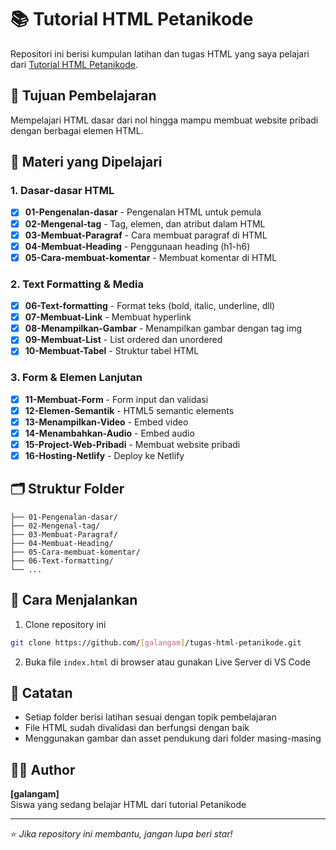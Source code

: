# 📚 Tutorial HTML Petanikode

Repositori ini berisi kumpulan latihan dan tugas HTML yang saya pelajari dari [Tutorial HTML Petanikode](https://www.petanikode.com/tutorial/html/). 

## 🎯 Tujuan Pembelajaran
Mempelajari HTML dasar dari nol hingga mampu membuat website pribadi dengan berbagai elemen HTML.

## 📖 Materi yang Dipelajari

### 1. Dasar-dasar HTML
- [x] **01-Pengenalan-dasar** - Pengenalan HTML untuk pemula
- [x] **02-Mengenal-tag** - Tag, elemen, dan atribut dalam HTML
- [x] **03-Membuat-Paragraf** - Cara membuat paragraf di HTML
- [x] **04-Membuat-Heading** - Penggunaan heading (h1-h6)
- [x] **05-Cara-membuat-komentar** - Membuat komentar di HTML

### 2. Text Formatting & Media
- [x] **06-Text-formatting** - Format teks (bold, italic, underline, dll)
- [x] **07-Membuat-Link** - Membuat hyperlink
- [x] **08-Menampilkan-Gambar** - Menampilkan gambar dengan tag img
- [x] **09-Membuat-List** - List ordered dan unordered
- [x] **10-Membuat-Tabel** - Struktur tabel HTML

### 3. Form & Elemen Lanjutan
- [x] **11-Membuat-Form** - Form input dan validasi
- [x] **12-Elemen-Semantik** - HTML5 semantic elements
- [x] **13-Menampilkan-Video** - Embed video
- [x] **14-Menambahkan-Audio** - Embed audio
- [x] **15-Project-Web-Pribadi** - Membuat website pribadi
- [x] **16-Hosting-Netlify** - Deploy ke Netlify

## 🗂️ Struktur Folder
```
├── 01-Pengenalan-dasar/
├── 02-Mengenal-tag/
├── 03-Membuat-Paragraf/
├── 04-Membuat-Heading/
├── 05-Cara-membuat-komentar/
├── 06-Text-formatting/
└── ...
```

## 🚀 Cara Menjalankan
1. Clone repository ini
```bash
git clone https://github.com/[galangam]/tugas-html-petanikode.git
```

2. Buka file `index.html` di browser atau gunakan Live Server di VS Code

## 📝 Catatan
- Setiap folder berisi latihan sesuai dengan topik pembelajaran
- File HTML sudah divalidasi dan berfungsi dengan baik
- Menggunakan gambar dan asset pendukung dari folder masing-masing

## 👨‍💻 Author
**[galangam]**  
Siswa yang sedang belajar HTML dari tutorial Petanikode

---
⭐ *Jika repository ini membantu, jangan lupa beri star!*
